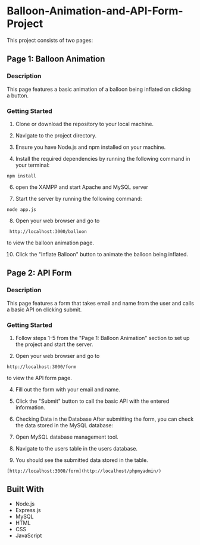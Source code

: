 # Balloon-Animation-and-API-Form-Project
This project consists of two pages:

## Page 1: Balloon Animation

### Description

This page features a basic animation of a balloon being inflated on clicking a button.

### Getting Started

1. Clone or download the repository to your local machine.

2. Navigate to the project directory.

3. Ensure you have Node.js and npm installed on your machine.

4. Install the required dependencies by running the following command in your terminal:
```
npm install
```

6. open the XAMPP and start Apache and MySQL server

7. Start the server by running the following command:
```
node app.js
```

8. Open your web browser and go to 
```
 http://localhost:3000/balloon
```
to view the balloon animation page.

10. Click the "Inflate Balloon" button to animate the balloon being inflated.

## Page 2: API Form

### Description

This page features a form that takes email and name from the user and calls a basic API on clicking submit.

### Getting Started

1. Follow steps 1-5 from the "Page 1: Balloon Animation" section to set up the project and start the server.

2. Open your web browser and go to
```
http://localhost:3000/form
```
 to view the API form page.

4. Fill out the form with your email and name.

5. Click the "Submit" button to call the basic API with the entered information.
6. Checking Data in the Database
After submitting the form, you can check the data stored in the MySQL database:
1.	Open  MySQL database management tool.
   
3.	Navigate to the users table in the users database.
4.	You should see the submitted data stored in the table.
```
[http://localhost:3000/form](http://localhost/phpmyadmin/)
```

## Built With

- Node.js
- Express.js
- MySQL
- HTML
- CSS
- JavaScript





